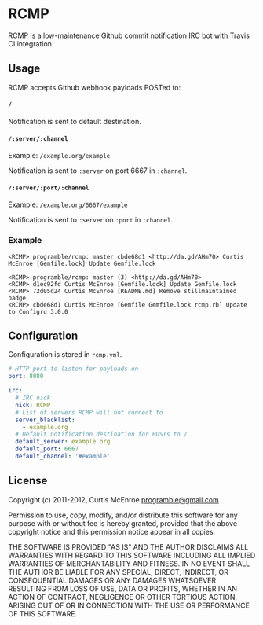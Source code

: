 # RCMP

RCMP is a low-maintenance Github commit notification IRC bot with Travis CI integration.

## Usage

RCMP accepts Github webhook payloads POSTed to:

#### `/`

Notification is sent to default destination.

#### `/:server/:channel`

Example: `/example.org/example`

Notification is sent to `:server` on port 6667 in `:channel`.

#### `/:server/:port/:channel`

Example: `/example.org/6667/example`

Notification is sent to `:server` on `:port` in `:channel`.

### Example

```
<RCMP> programble/rcmp: master cbde68d1 <http://da.gd/AHm70> Curtis McEnroe [Gemfile.lock] Update Gemfile.lock
```

```
<RCMP> programble/rcmp: master (3) <http://da.gd/AHm70>
<RCMP> d1ec92fd Curtis McEnroe [Gemfile.lock] Update Gemfile.lock
<RCMP> 72d05d24 Curtis McEnroe [README.md] Remove stillmaintained badge
<RCMP> cbde68d1 Curtis McEnroe [Gemfile Gemfile.lock rcmp.rb] Update to Configru 3.0.0
```

## Configuration

Configuration is stored in `rcmp.yml`.

```yaml
# HTTP port to listen for payloads on
port: 8080

irc:
  # IRC nick
  nick: RCMP
  # List of servers RCMP will not connect to
  server_blacklist:
    - example.org
  # Default notification destination for POSTs to /
  default_server: example.org
  default_port: 6667
  default_channel: '#example'
```

## License

Copyright (c) 2011-2012, Curtis McEnroe <programble@gmail.com>

Permission to use, copy, modify, and/or distribute this software for any
purpose with or without fee is hereby granted, provided that the above
copyright notice and this permission notice appear in all copies.

THE SOFTWARE IS PROVIDED "AS IS" AND THE AUTHOR DISCLAIMS ALL WARRANTIES
WITH REGARD TO THIS SOFTWARE INCLUDING ALL IMPLIED WARRANTIES OF
MERCHANTABILITY AND FITNESS. IN NO EVENT SHALL THE AUTHOR BE LIABLE FOR
ANY SPECIAL, DIRECT, INDIRECT, OR CONSEQUENTIAL DAMAGES OR ANY DAMAGES
WHATSOEVER RESULTING FROM LOSS OF USE, DATA OR PROFITS, WHETHER IN AN
ACTION OF CONTRACT, NEGLIGENCE OR OTHER TORTIOUS ACTION, ARISING OUT OF
OR IN CONNECTION WITH THE USE OR PERFORMANCE OF THIS SOFTWARE.
